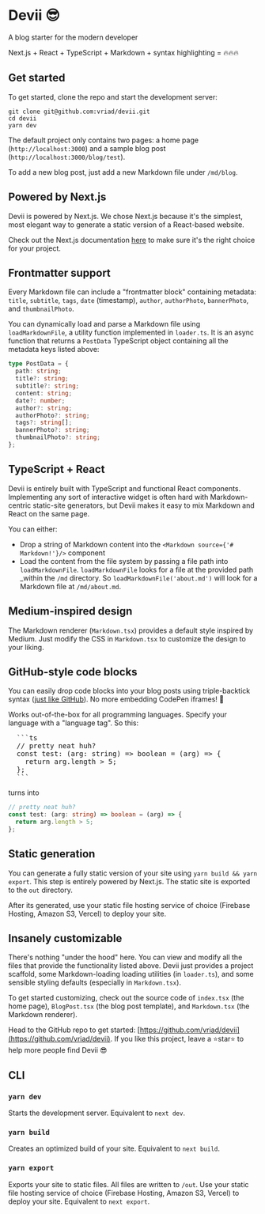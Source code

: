 # Devii 😎

A blog starter for the modern developer

Next.js + React + TypeScript + Markdown + syntax highlighting = 🔥🔥🔥

## Get started

To get started, clone the repo and start the development server:

```
git clone git@github.com:vriad/devii.git
cd devii
yarn dev
```

The default project only contains two pages: a home page (`http://localhost:3000`) and a sample blog post (`http://localhost:3000/blog/test`).

To add a new blog post, just add a new Markdown file under `/md/blog`.

## Powered by Next.js

Devii is powered by Next.js. We chose Next.js because it's the simplest, most elegant way to generate a static version of a React-based website.

Check out the Next.js documentation [here](https://nextjs.org/docs) to make sure it's the right choice for your project.

## Frontmatter support

Every Markdown file can include a "frontmatter block" containing metadata: `title`, `subtitle`, `tags`, `date` (timestamp), `author`, `authorPhoto`, `bannerPhoto`, and `thumbnailPhoto`.

You can dynamically load and parse a Markdown file using `loadMarkdownFile`, a utility function implemented in `loader.ts`. It is an async function that returns a `PostData` TypeScript object containing all the metadata keys listed above:

```ts
type PostData = {
  path: string;
  title?: string;
  subtitle?: string;
  content: string;
  date?: number;
  author?: string;
  authorPhoto?: string;
  tags?: string[];
  bannerPhoto?: string;
  thumbnailPhoto?: string;
};
```

## TypeScript + React

Devii is entirely built with TypeScript and functional React components. Implementing any sort of interactive widget is often hard with Markdown-centric static-site generators, but Devii makes it easy to mix Markdown and React on the same page.

You can either:

- Drop a string of Markdown content into the `<Markdown source={'# Markdown!'}/>` component
- Load the content from the file system by passing a file path into `loadMarkdownFile`. `loadMarkdownFile` looks for a file at the provided path \_within the `/md` directory. So `loadMarkdownFile('about.md')` will look for a Markdown file at `/md/about.md`.

## Medium-inspired design

The Markdown renderer (`Markdown.tsx`) provides a default style inspired by Medium. Just modify the CSS in `Markdown.tsx` to customize the design to your liking.

## GitHub-style code blocks

You can easily drop code blocks into your blog posts using triple-backtick syntax ([just like GitHub](https://help.github.com/en/github/writing-on-github/creating-and-highlighting-code-blocks)). No more embedding CodePen iframes! 🚀

Works out-of-the-box for all programming languages. Specify your language with a "language tag". So this:

  <pre>
  ```ts
  // pretty neat huh?
  const test: (arg: string) => boolean = (arg) => {
    return arg.length > 5;
  };
  ```</pre>

turns into

```ts
// pretty neat huh?
const test: (arg: string) => boolean = (arg) => {
  return arg.length > 5;
};
```

## Static generation

You can generate a fully static version of your site using `yarn build && yarn export`. This step is entirely powered by Next.js. The static site is exported to the `out` directory.

After its generated, use your static file hosting service of choice (Firebase Hosting, Amazon S3, Vercel) to deploy your site.

## Insanely customizable

There's nothing "under the hood" here. You can view and modify all the files that provide the functionality listed above. Devii just provides a project scaffold, some Markdown-loading loading utilities (in `loader.ts`), and some sensible styling defaults (especially in `Markdown.tsx`).

To get started customizing, check out the source code of `index.tsx` (the home page), `BlogPost.tsx` (the blog post template), and `Markdown.tsx` (the Markdown renderer).

Head to the GitHub repo to get started: [https://github.com/vriad/devii](https://github.com/vriad/devii). If you like this project, leave a ⭐️star⭐️ to help more people find Devii 😎

## CLI

### `yarn dev`

Starts the development server. Equivalent to `next dev`.

### `yarn build`

Creates an optimized build of your site. Equivalent to `next build`.

### `yarn export`

Exports your site to static files. All files are written to `/out`. Use your static file hosting service of choice (Firebase Hosting, Amazon S3, Vercel) to deploy your site. Equivalent to `next export`.
